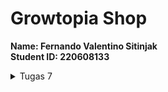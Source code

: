 # Growtopia Shop

<b>Name: Fernando Valentino Sitinjak</b> <br>
<b>Student ID: 220608133</b> <br>

<details>
<summary>Tugas 7</summary>
1. <b>Stateless widget</b> adalah widget yang tidak berubah baik tampilan ataupun propertinya saat aplikasi sedang dijalankan. Widget ini tidak akan bisa dibuat kembali atau diubah ketika aplikasi yang kita gunakan sedang bekerja. Singkatnya, stateless widget adalah widget untuk tampilan statis

   <b>Stateful widget</b> adalah widget yang dapat berubah seiring program dijalankan. Widget ini bersifat dinamis, sehingga dapat berubah-berubah baik tampilan, maupun propertinya. Widget ini dapat berubah-ubah dengan adanya sebuah interaksi atau respons terhadap suatu event yang terpicu ketika menerima action dari user ataupun menerima data.

2. <b>Widget yang digunakan</b>
   <ul>
   <li><b>MyHomePage</b>: Widget utama yang berguna untuk menampilkan semua item</li>
   <li><b>Appbar</b>: Widget yang menampilkan bar pada bagian atas aplikasi</li>
   <li><b>Scaffold</b>: Widget yang berguna untuk menampilkan kerangka pada aplikasi</li>
   <li><b>Icon</b>: Widget yang berguna untuk menampilkan icon, dalam konteks ini digunakan pada card</li>
   <li><b>ShopCard: Widget yang berguna untuk menampilkan item dalam bentuk card</b></li>
   <li><b>SnackBar</b>: Widget yang berguna untuk menampilkan pesan ketika item diklik</li>
   <li><b>Padding</b>: Widget yang digunakan untuk menambahkan jarak (padding) di sekitar kontennya</li>
   <li><b>Column</b>: Widget layout yang digunakan untuk menampilkan child widgets secara vertikal</li>
   </ul>
   <p>Dan masih banyak lagi...</p>

3. <b>IMPLEMENTASI CHECKLIST</b>
   <ol>
   <li>Membuat program flutter baru dengan nama <b>growtopia_shop</b></li>
   <li>Melakukan beberapa import pada file <b>main.dart</b><br>
  
        import 'package:flutter/material.dart'; 
        // material.dart merupakan package yang berisikan widget-widget yang dapat digunakan
        import 'package:growtopia_shop/menu.dart';
        // menu.dart merupakan package yang berisikan tampilan yang ingin ditampilkan pada aplikasi
   
   </li>
   <li>Membuat widget <b>ShopItem</b> pada <b>MyHomePage</b><br>

        ShopItem("Lihat Item", Icons.checklist, const Color.fromARGB(233, 230, 166, 198)),
        ShopItem("Tambah Item", Icons.add_shopping_cart, const Color.fromARGB(233, 215, 210, 213)),
        ShopItem("Logout", Icons.logout, const Color.fromARGB(233, 54, 10, 32)),

   </li>
   <li>Pada class <b>ShopCard</b> menambahkan potongan kode</li><br>

    class ShopCard extends StatelessWidget {
       final ShopItem item;

       const ShopCard(this.item, {super.key}); // Constructor

       @override
       Widget build(BuildContext context) {
            return Material(
            color: item.color,
            child: InkWell(
                // Area responsive terhadap sentuhan
                onTap: () {
                // Memunculkan SnackBar ketika diklik
                ScaffoldMessenger.of(context)
                    ..hideCurrentSnackBar()
                    ..showSnackBar(SnackBar(
                        content: Text("Kamu telah menekan tombol ${item.name}!")));
                    }
                )
            )
       }

   </ol>
</details>
